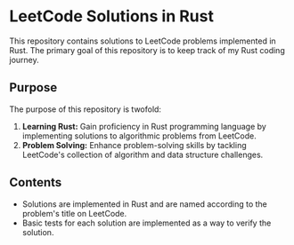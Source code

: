# LeetCode Solutions in Rust

This repository contains solutions to LeetCode problems implemented in Rust. The primary goal of this repository is to keep track of my Rust coding journey.

## Purpose

The purpose of this repository is twofold:
1. **Learning Rust:** Gain proficiency in Rust programming language by implementing solutions to algorithmic problems from LeetCode.
2. **Problem Solving:** Enhance problem-solving skills by tackling LeetCode's collection of algorithm and data structure challenges.

## Contents

- Solutions are implemented in Rust and are named according to the problem's title on LeetCode.
- Basic tests for each solution are implemented as a way to verify the solution.
